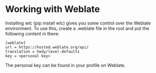 # Working with Weblate

Installing wlc (pip install wlc) gives you some control over the Weblate environment. To use this, create a .weblate file in the root and put the following content in there:

```
[weblate]
url = https://hosted.weblate.org/api/
translation = hedy/level-defaults
key = <personal key>
```

The personal key can be found in your profile on Weblate.

